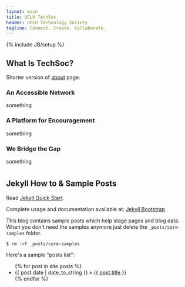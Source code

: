 ```yaml
---
layout: main
title: UCLU TechSoc
header: UCLU Technology Society
tagline: Connect. Create. Collaborate.
---
```

{% include JB/setup %}



<div class="text-center">
	<h2>What Is TechSoc?</h2>
		<p>
			Shorter version of <a href="about.html">about</a> page.
		</p>
	<div class="col-md-4 col-sm-4 col-lg-4">
		<h3>An Accessible Network</h3>
		<p>	
			something
		</p>
	</div>
	<div class="col-md-4 col-sm-4 col-lg-4">
		<h3>A Platform for Encouragement</h3>
		<p>
			something
		</p>
	</div>
	<div class="col-md-4 col-sm-4 col-lg-4">
		<h3>We Bridge the Gap</h3>
		<p>
			something
		</p>
	</div>
</div>


#


## Jekyll How to & Sample Posts

Read [Jekyll Quick Start](http://jekyllbootstrap.com/usage/jekyll-quick-start.html).

Complete usage and documentation available at: [Jekyll Bootstrap](http://jekyllbootstrap.com).

This blog contains sample posts which help stage pages and blog data.
When you don't need the samples anymore just delete the `_posts/core-samples` folder.

    $ rm -rf _posts/core-samples

Here's a sample "posts list":

<ul class="posts">
  {% for post in site.posts %}
    <li><span>{{ post.date | date_to_string }}</span> &raquo; <a href="{{ BASE_PATH }}{{ post.url }}">{{ post.title }}</a></li>
  {% endfor %}
</ul>

